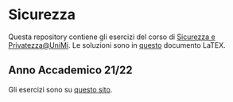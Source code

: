 # Sicurezza
Questa repository contiene gli esercizi del corso di [Sicurezza e Privatezza@UniMi](https://www.unimi.it/it/corsi/insegnamenti-dei-corsi-di-laurea/2020/sicurezza-e-privatezza). Le soluzioni sono in [questo](https://www.overleaf.com/read/xnsnxtjdbtzv) documento LaTEX.

## Anno Accademico 21/22
Gli esercizi sono su [questo sito](https://sp2021ctf.k1nd4sus.tk/challenges). 
